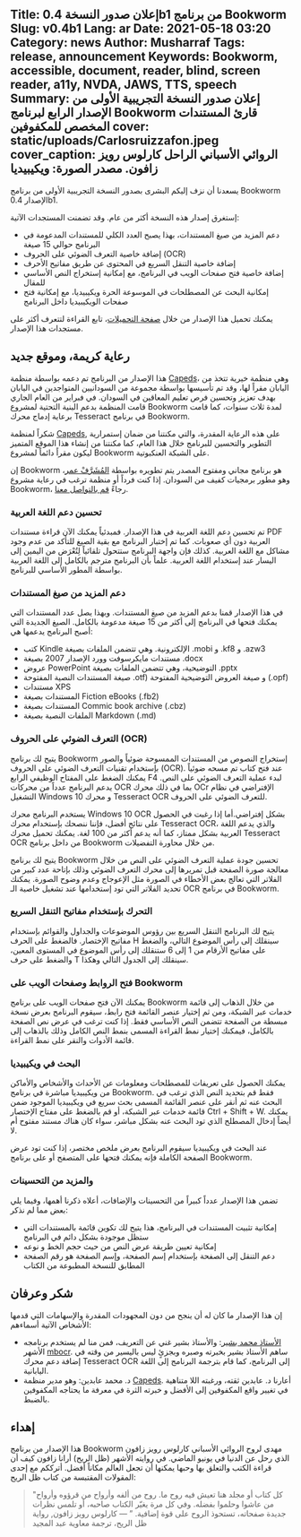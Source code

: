 Title: إعلان صدور النسخة 0.4b1 من برنامج Bookworm
Slug: v0.4b1
Lang: ar
Date: 2021-05-18 03:20
Category: news
Author: Musharraf
Tags: release, announcement
Keywords: Bookworm, accessible, document, reader, blind, screen reader, a11y, NVDA, JAWS, TTS, speech
Summary: إعلان صدور النسخة التجريبية الأولى من الإصدار الرابع لبرنامج Bookworm قارئ المستندات المخصص للمكفوفين
cover: static/uploads/Carlosruizzafon.jpeg
cover_caption: الروائي الأسباني الراحل كارلوس رويز زافون.  مصدر الصورة: ويكيبيديا
--------------------------------------

يسعدنا أن نزف إليكم البشرى بصدور النسخة التجريبية الأولى من برنامج Bookworm الإصدار 0.4b1. 

إستغرق إصدار هذه النسخة أكثر من عام. وقد تضمنت المستجدات الآتية:

* دعم المزيد من صيغ المستندات، بهذا يصبح العدد الكلي للمستندات المدعومة في البرنامج حوالي 15 صيغة
* إضافة خاصية التعرف الضوئي على الحروف (OCR)
* إضافة خاصية التنقل السريع في المحتوى عن طريق مفاتيح الأحرف
* إضافة خاصية فتح صفحات الويب في البرنامج، مع إمكانية إستخراج النص الأساسي للمقال
* إمكانية البحث عن المصطلحات في الموسوعة الحرة ويكيبيديا، مع إمكانية فتح صفحات الويكيبيديا داخل البرنامج

يمكنك تحميل هذا الإصدار من خلال [صفحة التحميلات](https://getbookworm.com/download/)، تابع القراءة لتتعرف أكثر على مستجدات هذا الإصدار.

## رعاية كريمة، وموقع جديد

هذا الإصدار من البرنامج تم دعمه بواسطة منظمة [Capeds](https://capeds.org)، وهي منظمة خيرية تتخذ من اليابان مقراً لها، وقد تم تأسيسها بواسطة مجموعة من السودانيين المتواجدين في اليابان بهدف تعزيز وتحسين فرص تعليم المعاقين في السودان. في فبراير من العام الجاري قامت المنظمة بدعم البنية التحتية لمشروع Bookworm لمدة ثلاث سنوات، كما قامت برعاية إدماج محرك Tesseract في برنامج Bookworm.

شكراً لمنظمة [Capeds](https://capeds.org), على هذه الرعاية المقدرة، والتي مكنتنا من ضمان إستمرارية التطوير والتحسين للبرنامج خلال هذا العام، كما مكنتنا من إنشاء هذا الموقع المتميز ليكون مقراً دائماً لمشروع Bookworm على الشبكة العنكبوتية.

إن Bookworm هو برنامج مجاني ومفتوح المصدر يتم تطويره بواسطة [المُشَرَّفْ عمر](https://twitter.com/mush42)، وهو مطور برمجيات كفيف من السودان. إذا كنت فرداً أو منظمة ترغب في رعاية مشروع Bookworm، رجاءً [قم بالتواصل معنا](https://getbookworm.com/contact-us/).

### تحسين دعم اللغة العربية

تم تحسين دعم اللغة العربية في هذا الإصدار. فمبدئياً يمكنك الآن قراءة مستندات PDF العربية دون أي صعوبات. كما تم إختبار البرنامج مع بقية الصيغ للتأكد من عدم وجود مشاكل مع اللغة العربية. كذلك فإن واجهة البرنامج ستتحول تلقائياً لِتُعْرَض من اليمين إلى اليسار عند إستخدام اللغة العربية. علماً بأن البرنامج مترجم بالكامل إلى اللغة العربية بواسطة المطور الأساسي للبرنامج.

### دعم المزيد من صيغ المستندات

في هذا الإصدار قمنا بدعم المزيد من صيغ المستندات. وبهذا يصل عدد المستندات التي يمكنك فتحها في البرنامج إلى أكثر من 15 صيغة مدعومة بالكامل. الصيغ الجديدة التي أصبح البرنامج يدعمها هي:

* كتب Kindle الإلكترونية. وهي تتضمن الملفات بصيغة .mobi و .kf8 و .azw3
* مستندات مايكرسوفت وورد الإصدار 2007 بصيغة .docx
* عروض PowerPoint التوضيحية، وهي تتضمن الملفات بصيغة .pptx
* صيغة المستندات النصية المفتوحة .otf) و صيغة العروض التوضيحية المفتوحة (.opf)
* مستندات XPS
* المستندات بصيغة Fiction eBooks (.fb2)
* المستندات بصيغة Commic book archive (.cbz)
* الملفات النصية بصيغة Markdown (.md)

### التعرف الضوئي على الحروف (OCR)

يتيح لك برنامج Bookworm إستخراج النصوص من المستندات الممسوحة ضوئياً والصور بإستخدام تقنيات التعرف الضوئي على الحروف (OCR). عند فتح كتاب تم مسحه ضوئياً يمكنك الضغط على المفتاح الوظيفي الرابع F4 لبدء عملية التعرف الضوئي على النص. يدعم البرنامج عدداً من محركات OCR بما في ذلك محرك OCr الإفتراضي في نظام التشغيل Windows 10 و محرك Tesseract OCR للتعرف الضوئي على الحروف.

يستخدم البرنامج محرك Windows 10 OCR بشكل إفتراضي.أما إذا رغبت في الحصول على نتائج أفضل، فإننا ننصحك بإستخدام محرك Tesseract OCR، والذي يدعم اللغة العربية بشكل ممتاز، كما أنه يدعم أكثر من 100 لغة. يمكنك تحميل محرك Tesseract OCR  من داخل برنامج Bookworm من خلال محاورة التفضيلات.

يتيح لك برنامج Bookworm تحسين جودة عملية التعرف الضوئي على النص من خلال معالجة صورة الصفحة قبل تمريرها إلى محرك التعرف الضوئي وذلك بإتاحة عدد كبير من الفلاتر التي تعالج بعض الأخطاء في الصورة مثل الإعوجاج وعدم وضوح الصورة. يمكنك تحديد الفلاتر التي تود إستخدامها عند تشغيل خاصية الـ OCR في برنامج Bookworm.

### التحرك بإستخدام مفاتيح التنقل السريع

يتيح لك البرنامج التنقل السريع بين رؤوس الموضوعات والجداول والقوائم بإستخدام مفاتيح الإختصار. فالضغط على الحرف H سينقلك إلى رأس الموضوع التالي، والضغط على مفاتيح الأرقام من 1 إلى 6 ستنقلك إلى رأس الموضوع في المستوى المعين، والضغط على حرف T سينقلك إلى الجدول التالي وهكذا.


### فتح الروابط وصفحات الويب على Bookworm

يمكنك الآن فتح صفحات الويب على برنامج Bookworm من خلال الذهاب إلى قائمة خدمات عبر الشبكة، ومن ثم إختيار عنصر القائمة فتح رابط، سيقوم البرنامج بعرض نسخة مبسطة من الصفحة تتضمن النص الأساسي فقط. إذا كنت ترغب في عرض نص الصفحة بالكامل، فيمكنك إختيار نمط القراءة المسمى بنمط النص الكامل وذلك بالذهاب إلى قائمة الأدوات والنقر على نمط القراءة.

### البحث في ويكيبيديا 

يمكنك الحصول على تعريفات للمصطلحات ومعلومات عن الأحداث والأشخاص والأماكن من ويكيبيديا مباشرة في برنامج Bookworm. فقط قم بتحديد النص الذي ترغب في البحث عنه ثم أنقر على عنصر القائمة المسمى بحث سريع في ويكيبيديا الموجود ضمن قائمة خدمات عبر الشبكة، أو قم بالضغط على مفتاح الإختصار  Ctrl + Shift + W. يمكنك أيضاً إدخال المصطلح الذي تود البحث عنه بشكل مباشر، سواء كان هناك مستند مفتوح أم لا.

عند البحث في ويكيبيديا سيقوم البرنامج بعرض ملخص مختصر، إذا كنت تود  عرض الصفحة الكاملة فإنه يمكنك فتحها على المتصفح أو على برنامج Bookworm.

### والمزيد من التحسينات

تضمن هذا الإصدار عدداً كبيراً من التحسينات والإضافات، أعلاه ذكرنا أهمها، وفيما يلي بعض مما لم نذكر:

* إمكانية تثبيت المستندات في البرنامج، هذا يتيح لك تكوين قائمة بالمستندات التي ستظل موجودة بشكل دائم في البرنامج
* إمكانية تعيين طريقة عرض النص من حيث حجم الخط و نوعه
 * دعم التنقل إلى الصفحة بإستخدام إسم الصفحة، وإسم الصفحة هو رقم الصفحة المطابق للنسخة المطبوعة من الكتاب
 
## شكر وعرفان

إن هذا الإصدار ما كان له أن ينجح من دون المجهودات المقدرة والإسهامات التي قدمها الأشخاص الآتية أسماءهم:

* [الأستاذ محمد بشير](http://bashir.taibat.com/): والأستاذ بشير غني عن التعريف، فمن منا لم يستخدم برنامجه الأشهر [mbocr](http://bashir.taibat.com/MbOCR.php). ساهم الأستاذ بشير بخبرته وصبره وبجزئٍ ليس باليسير من وقته في إضافة دعم محرك Tesseract OCR إلى البرنامج، كما قام بترجمة البرنامج إلى اللغة اليابانية.
* د. محمد عابدين: وهو مدير منظمة [Capeds](https://capeds.org). أعارنا د. عابدين ثقته، ورغبته اللا متناهية في  تغيير واقع المكفوفين إلى الأفضل و خبرته الثرة في معرفة ما يحتاجه المكفوفين بالضبط.

## إهداء

هذا الإصدار من برنامج Bookworm مهدى لروح الروائي الأسباني كارلوس رويز زافون الذي رحل عن الدنيا في يونيو الماضي. في روايته الأشهر (ظل الريح) أرانا زافون كيف أن قراءة الكتب والتعلق بها وحبها يمكنها أن تجعل العالم مكاناً أفضل. أترككم مع إحدى المقولات المقتبسة من كتاب ظل الريح: 

> "كل كتاب أو مجلد هنا تعيش فيه روح ما. روح من ألفه وأرواح من قرؤوه وأرواح من عاشوا وحلموا بفضله. وفي كل مرة يغيّر الكتاب صاحبه، أو تلمس نظرات جديدة صفحاته، تستحوذ الروح على قوة إضافية. ”  &mdash; كارلوس رويز زافون, رواية ظل الريح، ترجمة معاوية عبد المجيد
